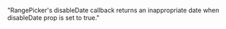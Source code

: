 "RangePicker's disableDate callback returns an inappropriate date when disableDate prop is set to true."
